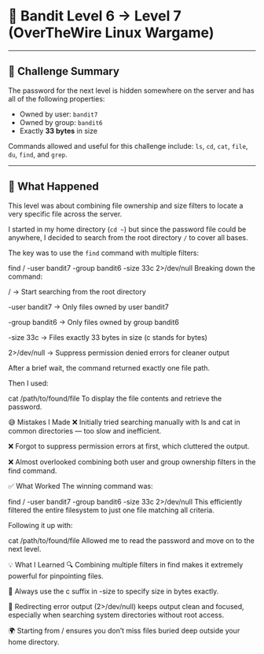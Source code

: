 # 🔐 Bandit Level 6 → Level 7 (OverTheWire Linux Wargame)

---

## 🧠 Challenge Summary

The password for the next level is hidden somewhere on the server and has all of the following properties:

- Owned by user: `bandit7`
- Owned by group: `bandit6`
- Exactly **33 bytes** in size

Commands allowed and useful for this challenge include: `ls`, `cd`, `cat`, `file`, `du`, `find`, and `grep`.

---

## 🧪 What Happened

This level was about combining file ownership and size filters to locate a very specific file across the server.  

I started in my home directory (`cd ~`) but since the password file could be anywhere, I decided to search from the root directory `/` to cover all bases.

The key was to use the `find` command with multiple filters:

find / -user bandit7 -group bandit6 -size 33c 2>/dev/null
Breaking down the command:

/ → Start searching from the root directory

-user bandit7 → Only files owned by user bandit7

-group bandit6 → Only files owned by group bandit6

-size 33c → Files exactly 33 bytes in size (c stands for bytes)

2>/dev/null → Suppress permission denied errors for cleaner output

After a brief wait, the command returned exactly one file path.

Then I used:

cat /path/to/found/file
To display the file contents and retrieve the password.

😅 Mistakes I Made
❌ Initially tried searching manually with ls and cat in common directories — too slow and inefficient.

❌ Forgot to suppress permission errors at first, which cluttered the output.

❌ Almost overlooked combining both user and group ownership filters in the find command.

✅ What Worked
The winning command was:

find / -user bandit7 -group bandit6 -size 33c 2>/dev/null
This efficiently filtered the entire filesystem to just one file matching all criteria.

Following it up with:

cat /path/to/found/file
Allowed me to read the password and move on to the next level.

💡 What I Learned
🔍 Combining multiple filters in find makes it extremely powerful for pinpointing files.

📏 Always use the c suffix in -size to specify size in bytes exactly.

🧼 Redirecting error output (2>/dev/null) keeps output clean and focused, especially when searching system directories without root access.

🌍 Starting from / ensures you don’t miss files buried deep outside your home directory.
